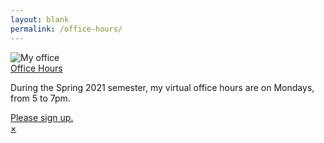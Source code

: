 ```yaml
---
layout: blank
permalink: /office-hours/
---
```


<section class="tc pa3 pa5-ns">
  <article class="hide-child relative ba b--black-20 mw6 center">
    <img src="https://images.metmuseum.org/CRDImages/dp/original/DP820349.jpg" class="db w-300 br2" alt="My office" />
    <div class="pa2 bt b--black-20">
      <a class="f3 db link black grey" href="#">Office Hours</a>
      <p class="f4 gray mv1">During the Spring 2021 semester, my virtual office hours are on Mondays, from 5 to 7pm.</p>
      <a class="link tc ph3 pv1 db bg-animate bg-black hover-bg-silver white f5 br1" href="https://calendly.com/dhcg">Please sign up.</a>
    </div>
    <a class="child absolute top-1 right-1 ba bw1 black-40 grow no-underline br-100 w1 h1 pa2 lh-solid b" href="#">×</a>
  </article>
</section>


